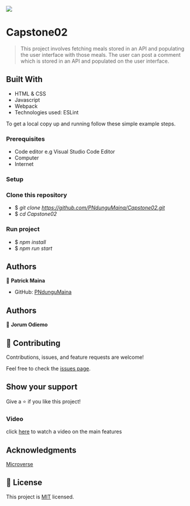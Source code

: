 ![](https://img.shields.io/badge/Microverse-blueviolet)

# Capstone02

> This project involves fetching meals stored in an API and populating the user interface with those meals. The user can post a comment which is stored in an API and populated on the user interface.

## Built With

- HTML & CSS
- Javascript
- Webpack
- Technologies used: ESLint

To get a local copy up and running follow these simple example steps.

### Prerequisites

- Code editor e.g Visual Studio Code Editor
- Computer
- Internet

### Setup

### Clone this repository

- $ _git clone https://github.com/PNdunguMaina/Capstone02.git_
- $ _cd Capstone02_

### Run project

- $ _npm install_
- $ _npm run start_

## Authors

👤 **Patrick Maina**

- GitHub: [PNdunguMaina](https://github.com/PNdunguMaina)

## Authors

👤 **Jorum Odiemo**

## 🤝 Contributing

Contributions, issues, and feature requests are welcome!

Feel free to check the [issues page](../../issues/).

## Show your support

Give a ⭐️ if you like this project!

### Video

click [here](https://drive.google.com/file/d/1OYo6VQ5DWbvomjmlPTur_U6QW1b4dSqp/view?usp=sharing) to watch a video on the main features

## Acknowledgments

[Microverse](https://www.microverse.org/)

## 📝 License

This project is [MIT](https://choosealicense.com/licenses/mit/) licensed.
